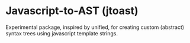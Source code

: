 # Javascript-to-AST (jtoast)
Experimental package, inspired by unified, for creating custom (abstract) syntax trees using javascript template strings.
